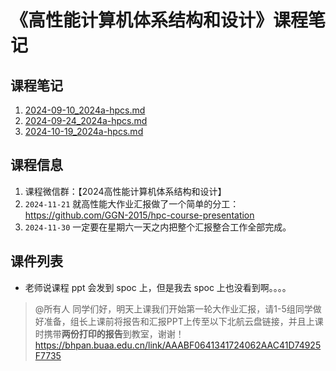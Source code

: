 # 《高性能计算机体系结构和设计》课程笔记  

## 课程笔记

1. [2024-09-10_2024a-hpcs.md](../../data/2024a-hpcs/2024-09-10_2024a-hpcs.md)
2. [2024-09-24_2024a-hpcs.md](../../data/2024a-hpcs/2024-09-24_2024a-hpcs.md)
3. [2024-10-19_2024a-hpcs.md](../../data/2024a-hpcs/2024-10-19_2024a-hpcs.md)

## 课程信息

1. 课程微信群：【2024高性能计算机体系结构和设计】
2. `2024-11-21` 就高性能大作业汇报做了一个简单的分工：https://github.com/GGN-2015/hpc-course-presentation
3. `2024-11-30` 一定要在星期六一天之内把整个汇报整合工作全部完成。

## 课件列表

- 老师说课程 ppt 会发到 spoc 上，但是我去 spoc 上也没看到啊。。。。

> @所有人
> 同学们好，明天上课我们开始第一轮大作业汇报，请1-5组同学做好准备，组长上课前将报告和汇报PPT上传至以下北航云盘链接，并且上课时携带**两份打印的报告**到教室，谢谢！
> https://bhpan.buaa.edu.cn/link/AAABF0641341724062AAC41D74925F7735

